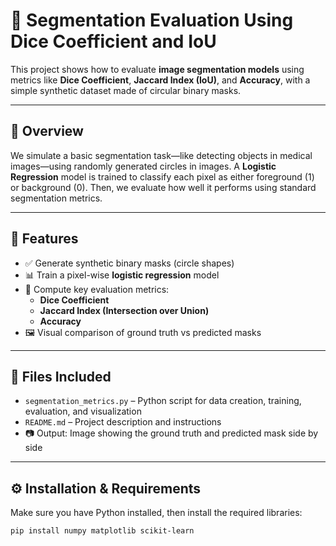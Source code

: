 # 🧪 Segmentation Evaluation Using Dice Coefficient and IoU

This project shows how to evaluate **image segmentation models** using metrics like **Dice Coefficient**, **Jaccard Index (IoU)**, and **Accuracy**, with a simple synthetic dataset made of circular binary masks.

---

## 📌 Overview

We simulate a basic segmentation task—like detecting objects in medical images—using randomly generated circles in images. A **Logistic Regression** model is trained to classify each pixel as either foreground (1) or background (0). Then, we evaluate how well it performs using standard segmentation metrics.

---

## 🚀 Features

- ✅ Generate synthetic binary masks (circle shapes)
- 📊 Train a pixel-wise **logistic regression** model
- 📐 Compute key evaluation metrics:
  - **Dice Coefficient**
  - **Jaccard Index (Intersection over Union)**
  - **Accuracy**
- 🖼️ Visual comparison of ground truth vs predicted masks

---

## 📁 Files Included

- `segmentation_metrics.py` – Python script for data creation, training, evaluation, and visualization
- `README.md` – Project description and instructions
- 📷 Output: Image showing the ground truth and predicted mask side by side

---

## ⚙️ Installation & Requirements

Make sure you have Python installed, then install the required libraries:

```bash
pip install numpy matplotlib scikit-learn

